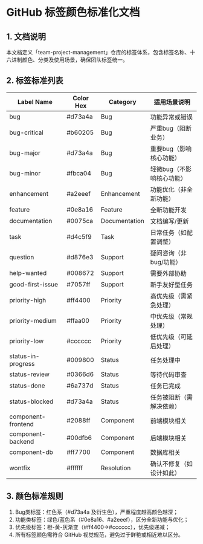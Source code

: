 # GitHub 标签颜色标准化文档
## 1. 文档说明
本文档定义「team-project-management」仓库的标签体系，包含标签名称、十六进制颜色、分类及使用场景，确保团队标签统一。

## 2. 标签标准列表
| Label Name | Color Hex | Category | 适用场景说明 |
|------------|-----------|----------|--------------|
| bug        | #d73a4a   | Bug      | 功能异常或错误 |
| bug-critical | #b60205 | Bug      | 严重bug（阻断业务） |
| bug-major  | #d73a4a   | Bug      | 重要bug（影响核心功能） |
| bug-minor  | #fbca04   | Bug      | 轻微bug（不影响核心功能） |
| enhancement | #a2eeef | Enhancement | 功能优化（非全新功能） |
| feature    | #0e8a16   | Feature  | 全新功能开发 |
| documentation | #0075ca | Documentation | 文档编写/更新 |
| task       | #d4c5f9   | Task     | 日常任务（如配置调整） |
| question   | #d876e3   | Support  | 疑问咨询（非bug/功能） |
| help-wanted | #008672 | Support  | 需要外部协助 |
| good-first-issue | #7057ff | Support | 新手友好型任务 |
| priority-high | #ff4400 | Priority | 高优先级（需紧急处理） |
| priority-medium | #ffaa00 | Priority | 中优先级（常规处理） |
| priority-low | #cccccc | Priority | 低优先级（可延后处理） |
| status-in-progress | #009800 | Status  | 任务处理中 |
| status-review | #0366d6 | Status  | 等待代码审查 |
| status-done | #6a737d | Status  | 任务已完成 |
| status-blocked | #d73a4a | Status  | 任务被阻断（需解决依赖） |
| component-frontend | #2088ff | Component | 前端模块相关 |
| component-backend | #00dfb6 | Component | 后端模块相关 |
| component-db | #ff7700 | Component | 数据库相关 |
| wontfix    | #ffffff   | Resolution | 确认不修复（如设计如此） |

## 3. 颜色标准规则
1. Bug类标签：红色系（#d73a4a 及衍生色），严重程度越高颜色越深；
2. 功能类标签：绿色/蓝色系（#0e8a16、#a2eeef），区分全新功能与优化；
3. 优先级标签：橙-黄-灰渐变（#ff4400→#cccccc），优先级递减；
4. 所有标签颜色需符合 GitHub 视觉规范，避免过于鲜艳或相近难以区分。
